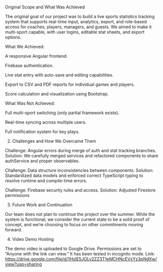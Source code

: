 Original Scope and What Was Achieved

The original goal of our project was to build a live sports statistics tracking system that supports real-time input, analytics, export, and role-based access for coaches, players, managers, and guests. We aimed to make it multi-sport capable, with user logins, editable stat sheets, and export options.

What We Achieved:

A responsive Angular frontend.

Firebase authentication.

Live stat entry with auto-save and editing capabilities.

Export to CSV and PDF reports for individual games and players.

Score calculation and visualization using Bootstrap.

What Was Not Achieved:

Full multi-sport switching (only partial framework exists).

Real-time syncing across multiple users.

Full notification system for key plays.

2. Challenges and How We Overcame Them

Challenge: Angular errors during merge of auth and stat tracking branches.
Solution: We carefully merged services and refactored components to share authService and proper observables.

Challenge: Data structure inconsistencies between components.
Solution: Standardized data models and enforced correct TypeScript typing to resolve runtime and compile-time errors.

Challenge: Firebase security rules and access.
Solution: Adjusted Firestore permissions

3. Future Work and Continuation

Our team does not plan to continue the project over the summer. While the system is functional, we consider the current state to be a solid proof of concept, and we’re choosing to focus on other commitments moving forward.

4. Video Demo Hosting

The demo video is uploaded to Google Drive. Permissions are set to “Anyone with the link can view.” It has been tested in incognito mode.
Link: https://drive.google.com/file/d/1HsIE5JOLy2ZZ3T1eMCHNcEVxYz3pNdXw/view?usp=sharing
